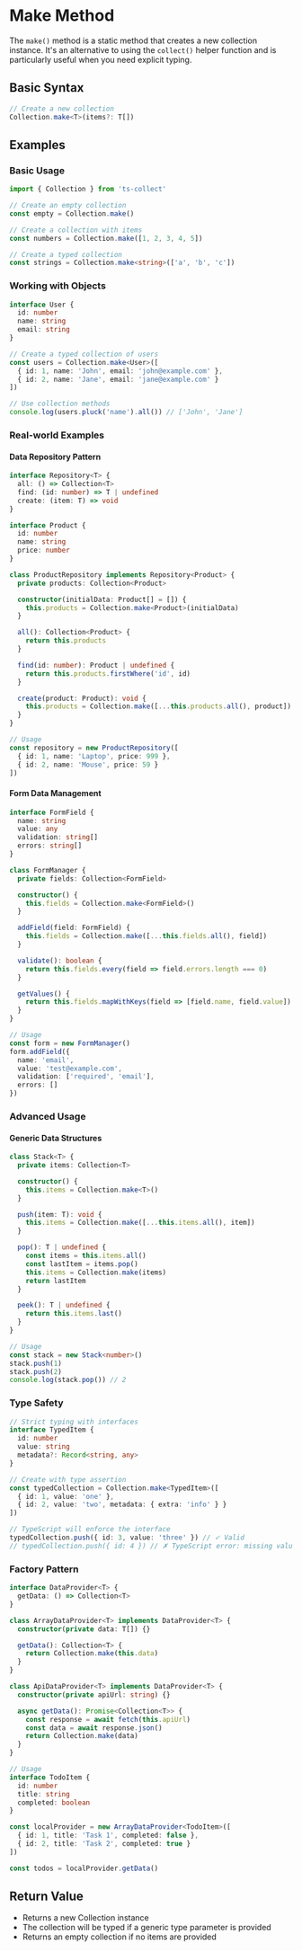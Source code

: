 # Make Method

The `make()` method is a static method that creates a new collection instance. It's an alternative to using the `collect()` helper function and is particularly useful when you need explicit typing.

## Basic Syntax

```typescript
// Create a new collection
Collection.make<T>(items?: T[])
```

## Examples

### Basic Usage

```typescript
import { Collection } from 'ts-collect'

// Create an empty collection
const empty = Collection.make()

// Create a collection with items
const numbers = Collection.make([1, 2, 3, 4, 5])

// Create a typed collection
const strings = Collection.make<string>(['a', 'b', 'c'])
```

### Working with Objects

```typescript
interface User {
  id: number
  name: string
  email: string
}

// Create a typed collection of users
const users = Collection.make<User>([
  { id: 1, name: 'John', email: 'john@example.com' },
  { id: 2, name: 'Jane', email: 'jane@example.com' }
])

// Use collection methods
console.log(users.pluck('name').all()) // ['John', 'Jane']
```

### Real-world Examples

#### Data Repository Pattern

```typescript
interface Repository<T> {
  all: () => Collection<T>
  find: (id: number) => T | undefined
  create: (item: T) => void
}

interface Product {
  id: number
  name: string
  price: number
}

class ProductRepository implements Repository<Product> {
  private products: Collection<Product>

  constructor(initialData: Product[] = []) {
    this.products = Collection.make<Product>(initialData)
  }

  all(): Collection<Product> {
    return this.products
  }

  find(id: number): Product | undefined {
    return this.products.firstWhere('id', id)
  }

  create(product: Product): void {
    this.products = Collection.make([...this.products.all(), product])
  }
}

// Usage
const repository = new ProductRepository([
  { id: 1, name: 'Laptop', price: 999 },
  { id: 2, name: 'Mouse', price: 59 }
])
```

#### Form Data Management

```typescript
interface FormField {
  name: string
  value: any
  validation: string[]
  errors: string[]
}

class FormManager {
  private fields: Collection<FormField>

  constructor() {
    this.fields = Collection.make<FormField>()
  }

  addField(field: FormField) {
    this.fields = Collection.make([...this.fields.all(), field])
  }

  validate(): boolean {
    return this.fields.every(field => field.errors.length === 0)
  }

  getValues() {
    return this.fields.mapWithKeys(field => [field.name, field.value])
  }
}

// Usage
const form = new FormManager()
form.addField({
  name: 'email',
  value: 'test@example.com',
  validation: ['required', 'email'],
  errors: []
})
```

### Advanced Usage

#### Generic Data Structures

```typescript
class Stack<T> {
  private items: Collection<T>

  constructor() {
    this.items = Collection.make<T>()
  }

  push(item: T): void {
    this.items = Collection.make([...this.items.all(), item])
  }

  pop(): T | undefined {
    const items = this.items.all()
    const lastItem = items.pop()
    this.items = Collection.make(items)
    return lastItem
  }

  peek(): T | undefined {
    return this.items.last()
  }
}

// Usage
const stack = new Stack<number>()
stack.push(1)
stack.push(2)
console.log(stack.pop()) // 2
```

### Type Safety

```typescript
// Strict typing with interfaces
interface TypedItem {
  id: number
  value: string
  metadata?: Record<string, any>
}

// Create with type assertion
const typedCollection = Collection.make<TypedItem>([
  { id: 1, value: 'one' },
  { id: 2, value: 'two', metadata: { extra: 'info' } }
])

// TypeScript will enforce the interface
typedCollection.push({ id: 3, value: 'three' }) // ✓ Valid
// typedCollection.push({ id: 4 }) // ✗ TypeScript error: missing value property
```

### Factory Pattern

```typescript
interface DataProvider<T> {
  getData: () => Collection<T>
}

class ArrayDataProvider<T> implements DataProvider<T> {
  constructor(private data: T[]) {}

  getData(): Collection<T> {
    return Collection.make(this.data)
  }
}

class ApiDataProvider<T> implements DataProvider<T> {
  constructor(private apiUrl: string) {}

  async getData(): Promise<Collection<T>> {
    const response = await fetch(this.apiUrl)
    const data = await response.json()
    return Collection.make(data)
  }
}

// Usage
interface TodoItem {
  id: number
  title: string
  completed: boolean
}

const localProvider = new ArrayDataProvider<TodoItem>([
  { id: 1, title: 'Task 1', completed: false },
  { id: 2, title: 'Task 2', completed: true }
])

const todos = localProvider.getData()
```

## Return Value

- Returns a new Collection instance
- The collection will be typed if a generic type parameter is provided
- Returns an empty collection if no items are provided
